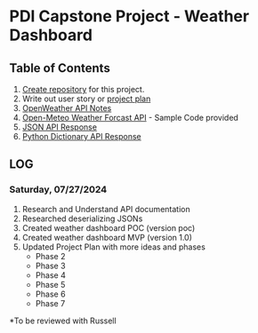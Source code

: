 # PDI Capstone Project - Weather Dashboard

## Table of Contents

1. [Create repository](/documentation/01_create_project_repository.md) for this project.
2. Write out user story or [project plan](/documentation/02_project_plan.md)
3. [OpenWeather API Notes](/documentation/04a_openweather_api_notes.md)
4. [Open-Meteo Weather Forcast API](https://open-meteo.com/en/docs) - Sample Code provided
5. [JSON API Response](/documentation/05_api_response_json.md)
6. [Python Dictionary API Response](/documentation/06_api_response_py_dicts.md)

## LOG

### Saturday, 07/27/2024

1. Research and Understand API documentation
2. Researched deserializing JSONs
3. Created weather dashboard POC (version poc)
4. Created weather dashboard MVP (version 1.0)
5. Updated Project Plan with more ideas and phases
    * Phase 2
    * Phase 3
    * Phase 4
    * Phase 5
    * Phase 6
    * Phase 7

*To be reviewed with Russell
